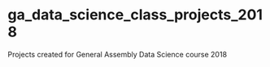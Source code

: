 # ga_data_science_class_projects_2018
Projects created for General Assembly Data Science course 2018

